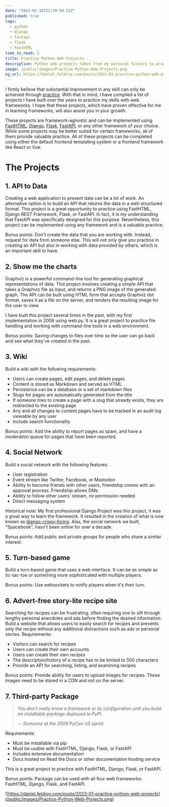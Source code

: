 ```yaml
---
date: "2023-01-14T22:20:50.52Z"
published: true
tags:
  - python
  - django
  - fastapi
  - flask
  - FastHTML
time_to_read: 2
title: Practice Python Web Projects
description: Python web projects taken from my personal history to practice on to improve your skills.
image: /public/images/Practice-Python-Web-Projects.png
og_url: https://daniel.feldroy.com/posts/2023-01-practice-python-web-projects
---
```


I firmly believe that substantial improvement in any skill can only be achieved through [practice](https://daniel.feldroy.com/posts/code-code-code). With that in mind, I have compiled a list of projects I have built over the years to practice my skills with web frameworks. I hope that these projects, which have proven effective for me in learning frameworks, will also assist you in your growth.

These projects are framework-agnostic and can be implemented using [FastHTML](https://fastht.ml), [Django](https://djangoproject.com), [Flask](https://flask.palletsprojects.com/), [FastAPI](https://fastapi.tiangolo.com/), or any other framework of your choice. While some projects may be better suited for certain frameworks, all of them provide valuable practice. All of these projects can be completed using either the default frontend templating system or a frontend framework like React or Vue.

# The Projects

## 1. API to Data

Creating a web application to present data can be a lot of work. An alternative option is to build an API that returns the data in a well-structured format. This project is a great opportunity to practice using FastHTML, Django REST Framework, Flask, or FastAPI. In fact, it is my understanding that FastAPI was specifically designed for this purpose. Nevertheless, this project can be implemented using any framework and is a valuable practice.

Bonus points: Don't create the data that you are working with. Instead, request for data from someone else. This will not only give you practice in creating an API but also in working with data provided by others, which is an important skill to have.

## 2. Show me the charts

Graphviz is a powerful command-line tool for generating graphical representations of data. This project involves creating a simple API that takes a Graphviz file as input, and returns a PNG image of the generated graph. The API can be built using HTML form that accepts Graphviz dot format, saves it as a file on the server, and renders the resulting image for the user to view.

I have built this project several times in the past, with my first implementation in 2006 using web.py. It is a great project to practice file handling and working with command-line tools in a web environment.

Bonus points: Saving changes to files over time so the user can go back and see what they've created in the past.

## 3. Wiki

Build a wiki with the following requirements:

- Users can create pages, edit pages, and delete pages
- Content is stored as Markdown and served as HTML
- Persistence can be a database or a set of markdown files
- Slugs for pages are automatically generated from the title
- If someone tries to create a page with a slug that already exists, they are redirected to the existing page
- Any and all changes to content pages have to be tracked in an audit log viewable by any user
- Include search functionality

Bonus points: Add the ability to report pages as spam, and have a moderation queue for pages that have been reported.

## 4. Social Network

Build a social network with the following features:

- User registration
- Event stream like Twitter, Facebook, or Mastodon
- Ability to become friends with other users, friendship comes with an approval process. Friendship allows DMs
- Ability to follow other users' stream, no permission needed
- Direct messaging system

Historical note: My first professional Django Project was this project, it was a great way to learn the framework. It resulted in the creation of what is now known as [django-crispy-forms](https://pypi.org/project/django-crispy-forms/). Alas, the social network we built, "Spacebook", hasn't been online for over a decade.

Bonus points: Add public and private groups for people who share a similar interest.

## 5. Turn-based game

Build a turn-based game that uses a web interface. It can be as simple as tic-tac-toe or something more sophisticated with multiple players.

Bonus points: Use websockets to notify players when it's their turn.

## 6. Advert-free story-lite recipe site

Searching for recipes can be frustrating, often requiring one to sift through lengthy personal anecdotes and ads before finding the desired information. Build a website that allows users to easily search for recipes and presents only the recipe without any additional distractions such as ads or personal stories. Requirements:

- Visitors can search for recipes
- Users can create their own accounts
- Users can create their own recipes
- The description/history of a recipe has to be limited to 500 characters
- Provide an API for searching, listing, and examining recipes

Bonus points: Provide ability for users to upload images for recipes. These images need to be stored in a CDN and not on the server.

## 7. Third-party Package

> _You don't really know a framework or its configuration until you build an installable package deployed to PyPI._

> _-- Someone at the 2009 PyCon US sprint_

Requirements:

- Must be installable via pip
- Must be usable with FastHTML, Django, Flask, or FastAPI
- Includes extensive documentation
- Docs hosted on Read the Docs or other documentation hosting service

This is a great project to practice with FastHTML, Django, Flask, or FastAPI.

Bonus points: Package can be used with all four web frameworks: FastHTML, Django, Flask, and FastAPI.

![https://daniel.feldroy.com/posts/2023-01-practice-python-web-projects](/public/images/Practice-Python-Web-Projects.png)
